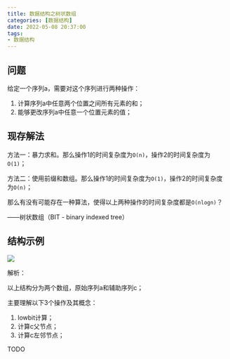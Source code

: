 ```yaml
---
title: 数据结构之树状数组
categories: [数据结构]
date: 2022-05-08 20:37:00
tags:
- 数据结构
---
```


## 问题

给定一个序列a，需要对这个序列进行两种操作：
1. 计算序列a中任意两个位置之间所有元素的和；
2. 能够更改序列a中任意一个位置元素的值；

<!-- more -->

## 现存解法

方法一：暴力求和。那么操作1的时间复杂度为`O(n)`，操作2的时间复杂度为`O(1)`；

方法二：使用前缀和数组。那么操作1的时间复杂度为`O(1)`，操作2的时间复杂度为`O(n)`；

那么有没有可能存在一种算法，使得以上两种操作的时间复杂度都是`O(nlogn)`？

——树状数组（BIT - binary indexed tree）

## 结构示例

![](/images/binary-indexd-tree.png)

解析：

以上结构分为两个数组，原始序列a和辅助序列c；

主要理解以下3个操作及其概念：
1. lowbit计算；
2. 计算c父节点；
3. 计算c左邻节点；

TODO

